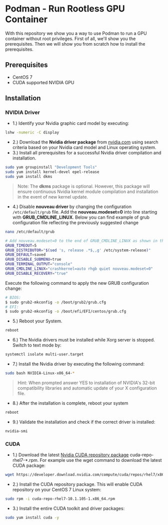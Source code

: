 # Podman - Run Rootless GPU Container

With this repository we show you a way to use Podman to run a GPU container without root privileges.
First of all, we'll show you the prerequisites. Then we will show you from scratch how to install the prerequisites. 

## Prerequisites
- CentOS 7
- CUDA supported NVIDIA GPU

## Installation

### NVIDIA Driver
* 1.) Identify your Nvidia graphic card model by executing: 
```bash
lshw -numeric -C display
```
* 2.) Download the **Nvidia driver package** from [nvidia.com](https://www.nvidia.com/Download/index.aspx) using search criteria based on your Nvidia card model and Linux operating system. 
* 3.) Install all prerequisites for a successful Nvidia driver compilation and installation. 
```bash
sudo yum groupinstall "Development Tools"
sudo yum install kernel-devel epel-release
sudo yum install dkms
```
> Note: The **dkms** package is optional. However, this package will ensure continuous Nvidia kernel module compilation and installation in the event of new kernel update.
* 4.) Disable **nouveau driver** by changing the configuration `/etc/default/grub` file. Add the **nouveau.modeset=0** into line starting with **GRUB_CMDLINE_LINUX**. Below you can find example of grub configuration file reflecting the previously suggested change
```bash
nano /etc/default/grub

# Add nouveau.modeset=0 to the end of GRUB_CMDLINE_LINUX as shown in the example below
GRUB_TIMEOUT=5                                                                                                                                      
GRUB_DISTRIBUTOR="$(sed 's, release .*$,,g' /etc/system-release)"                                                                                   
GRUB_DEFAULT=saved                                                                                                                                  
GRUB_DISABLE_SUBMENU=true                                                                                                                           
GRUB_TERMINAL_OUTPUT="console"                                                                                                                      
GRUB_CMDLINE_LINUX="crashkernel=auto rhgb quiet nouveau.modeset=0"                                                                                  
GRUB_DISABLE_RECOVERY="true"
```
Execute the following command to apply the new GRUB configuration change:
```bash
# BIOS:
$ sudo grub2-mkconfig -o /boot/grub2/grub.cfg
# EFI:
$ sudo grub2-mkconfig -o /boot/efi/EFI/centos/grub.cfg
```
* 5.) Reboot your  System.
```bash
reboot
```
* 6.) The Nvidia drivers must be installed while Xorg server is stopped. Switch to text mode by: 
```bash
systemctl isolate multi-user.target
```
* 7.) Install the Nvidia driver by executing the following command:
```bash
sudo bash NVIDIA-Linux-x86_64-*
```
> Hint: When prompted answer YES to installation of NVIDIA's 32-bit compatibility libraries and automatic update of your X configuration file.

* 8.) After the installation is complete, reboot your system
```bash
reboot
```

* 9.) Validate the installation and check if the correct driver is installed:
```bash
nvidia-smi
```

### CUDA
* 1.) Download the latest [Nvidia CUDA repository package](https://developer.download.nvidia.com/compute/cuda/repos/rhel7/x86_64/) cuda-repo-rhel7-*.rpm. For example use the wget command to download the latest CUDA package: 
```bash
wget https://developer.download.nvidia.com/compute/cuda/repos/rhel7/x86_64/cuda-repo-rhel7-10.1.105-1.x86_64.rpm
```

* 2.) Install the CUDA repository package. This will enable CUDA repository on your CentOS 7 Linux system: 
```bash
sudo rpm -i cuda-repo-rhel7-10.1.105-1.x86_64.rpm 
```
* 3.) Install the entire CUDA toolkit and driver packages: 
```bash
sudo yum install cuda -y
```
